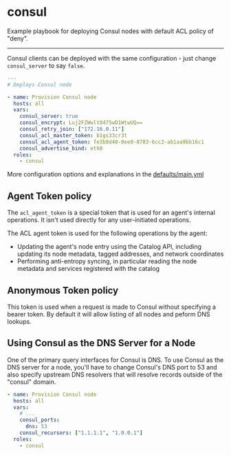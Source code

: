 # consul

Example playbook for deploying Consul nodes with default ACL policy of "deny".

---

Consul clients can be deployed with the same configuration - just change `consul_server` to say `false`.

```yml
---
# Deploys Consul node

- name: Provision Consul node
  hosts: all
  vars:
    consul_server: true
    consul_encrypt: Luj2FZWwlt8475wD1WtwUQ==
    consul_retry_join: ["172.16.0.11"]
    consul_acl_master_token: b1gs33cr3t
    consul_acl_agent_token: fe3b8d40-0ee0-8783-6cc2-ab1aa9bb16c1
    consul_advertise_bind: eth0
  roles:
    - consul
```

More configuration options and explanations in the [defaults/main.yml](/consul/defaults/main.yml)

## Agent Token policy

The `acl_agent_token` is a special token that is used for an agent's internal operations. It isn't used directly for any user-initiated operations.

The ACL agent token is used for the following operations by the agent:

- Updating the agent's node entry using the Catalog API, including updating its node metadata, tagged addresses, and network coordinates
- Performing anti-entropy syncing, in particular reading the node metadata and services registered with the catalog

## Anonymous Token policy

This token is used when a request is made to Consul without specifying a bearer token. By default it will allow listing of all nodes and peform DNS lookups.

## Using Consul as the DNS Server for a Node

One of the primary query interfaces for Consul is DNS. To use Consul as the DNS server for a node, you'll have to change Consul's DNS port to 53 and also specify upstream DNS resolvers that will resolve records outside of the "consul" domain.

```yml
- name: Provision Consul node
  hosts: all
  vars:
    # ...
    consul_ports:
      dns: 53
    consul_recursors: ["1.1.1.1", "1.0.0.1"]
  roles:
    - consul
```

